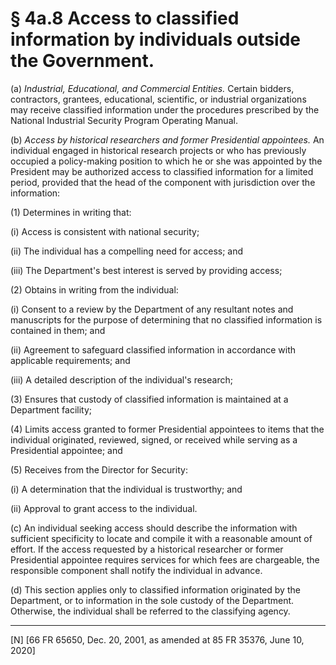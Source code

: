 # § 4a.8   Access to classified information by individuals outside the Government.

(a) *Industrial, Educational, and Commercial Entities.* Certain bidders, contractors, grantees, educational, scientific, or industrial organizations may receive classified information under the procedures prescribed by the National Industrial Security Program Operating Manual. 


(b) *Access by historical researchers and former Presidential appointees.* An individual engaged in historical research projects or who has previously occupied a policy-making position to which he or she was appointed by the President may be authorized access to classified information for a limited period, provided that the head of the component with jurisdiction over the information: 


(1) Determines in writing that: 


(i) Access is consistent with national security; 


(ii) The individual has a compelling need for access; and 


(iii) The Department's best interest is served by providing access; 


(2) Obtains in writing from the individual: 


(i) Consent to a review by the Department of any resultant notes and manuscripts for the purpose of determining that no classified information is contained in them; and 


(ii) Agreement to safeguard classified information in accordance with applicable requirements; and 


(iii) A detailed description of the individual's research; 


(3) Ensures that custody of classified information is maintained at a Department facility; 


(4) Limits access granted to former Presidential appointees to items that the individual originated, reviewed, signed, or received while serving as a Presidential appointee; and 


(5) Receives from the Director for Security:


(i) A determination that the individual is trustworthy; and 


(ii) Approval to grant access to the individual. 


(c) An individual seeking access should describe the information with sufficient specificity to locate and compile it with a reasonable amount of effort. If the access requested by a historical researcher or former Presidential appointee requires services for which fees are chargeable, the responsible component shall notify the individual in advance. 


(d) This section applies only to classified information originated by the Department, or to information in the sole custody of the Department. Otherwise, the individual shall be referred to the classifying agency.



---

[N] [66 FR 65650, Dec. 20, 2001, as amended at 85 FR 35376, June 10, 2020]





